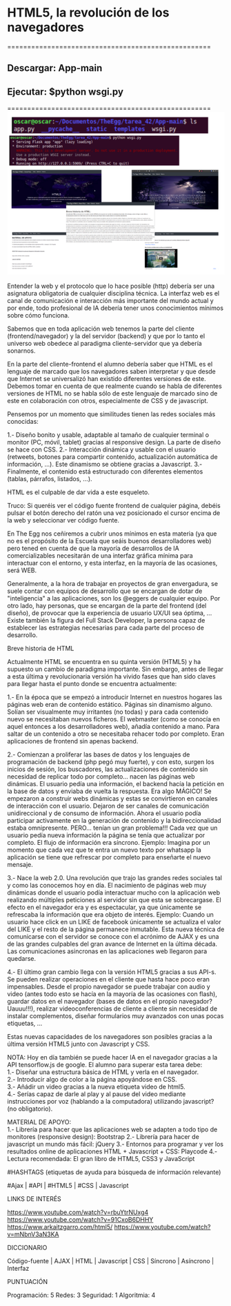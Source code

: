 # HTML5, la revolución de los navegadores
===================================================
## Descargar: App-main
## Ejecutar: $python wsgi.py
===================================================
![](imagen.png)

Entender la web y el protocolo que lo hace posible (http) debería ser una asignatura obligatoria de cualquier disciplina técnica. La interfaz web es el canal de comunicación e interacción más importante del mundo actual y por ende, todo profesional de IA debería tener unos conocimientos mínimos sobre cómo funciona.

Sabemos que en toda aplicación web tenemos la parte del cliente (frontend/navegador) y la del servidor (backend) y que por lo tanto el universo web obedece al paradigma cliente-servidor que ya debería sonarnos.

En la parte del cliente-frontend el alumno debería saber que HTML es el lenguaje de marcado que los navegadores saben interpretar y que desde que Internet se universalizó han existido diferentes versiones de este. Debemos tomar en cuenta de que realmente cuando se habla de diferentes versiones de HTML no se habla sólo de este lenguaje de marcado sino de este en colaboración con otros, especialmente de CSS y de javascript.

Pensemos por un momento que similitudes tienen las redes sociales más conocidas:

1.- Diseño bonito y usable, adaptable al tamaño de cualquier terminal o monitor (PC, móvil, tablet) gracias al responsive design. La parte de diseño se hace con CSS.
2.- Interacción dinámica y usable con el usuario (retweets, botones para compartir contenido, actualización automática de información, ...). Este dinamismo se obtiene gracias a Javascript.
3.- Finalmente, el contenido está estructurado con diferentes elementos (tablas, párrafos, listados, ...).


HTML es el culpable de dar vida a este esqueleto.

Truco: Si queréis ver el código fuente frontend de cualquier página, debéis pulsar el botón derecho del ratón una vez posicionado el cursor encima de la web y seleccionar ver código fuente.

En The Egg nos ceñiremos a cubrir unos mínimos en esta materia (ya que no es el propósito de la Escuela que seáis buenos desarrolladores web) pero tened en cuenta de que la mayoría de desarrollos de IA comercializables necesitarán de una interfaz gráfica mínima para interactuar con el entorno, y esta interfaz, en la mayoría de las ocasiones, será WEB.

Generalmente, a la hora de trabajar en proyectos de gran envergadura, se suele contar con equipos de desarrollo que se encargan de dotar de "inteligencia" a las aplicaciones, son los @eggers de cualquier equipo. Por otro lado, hay personas, que se encargan de la parte del frontend (del diseño), de provocar que la experiencia de usuario UX/UI sea óptima, ...
Existe también la figura del Full Stack Developer, la persona capaz de establecer las estrategias necesarias para cada parte del proceso de desarrollo.

Breve historia de HTML  

Actualmente HTML se encuentra en su quinta versión (HTML5) y ha supuesto un cambio de paradigma importante. Sin embargo, antes de llegar a esta última y revolucionaria versión ha vivido fases que han sido claves para llegar hasta el punto donde se encuentra actualmente:

1.- En la época que se empezó a introducir Internet en nuestros hogares las páginas web eran de contenido estático. Páginas sin dinamismo alguno. Solían ser visualmente muy irritantes (no todas) y para cada contenido nuevo se necesitaban nuevos ficheros. El webmaster (como se conocía en aquel entonces a los desarrolladores web), añadía contenido a mano. Para saltar de un contenido a otro se necesitaba rehacer todo por completo. Eran aplicaciones de frontend sin apenas backend.

2.- Comienzan a proliferar las bases de datos y los lenguajes de programación de backend (php pegó muy fuerte), y con esto, surgen los inicios de sesión, los buscadores, las actualizaciones de contenido sin necesidad de replicar todo por completo... nacen las páginas web dinámicas.
El usuario pedía una información, el backend hacía la petición en la base de datos y enviaba de vuelta la respuesta. Era algo MÁGICO! Se empezaron a construir webs dinámicas y estas se convirtieron en canales de interacción con el usuario. Dejaron de ser canales de comunicación unidireccional y de consumo de información. Ahora el usuario podía participar activamente en la generación de contenido y la bidireccionalidad estaba omnipresente.
PERO... tenían un gran problema!!! Cada vez que un usuario pedía nueva información la página se tenía que actualizar por completo. El flujo de información era síncrono.
Ejemplo: Imagina por un momento que cada vez que te entra un nuevo texto por whatsapp la aplicación se tiene que refrescar por completo para enseñarte el nuevo mensaje.

3.- Nace la web 2.0. Una revolución que trajo las grandes redes sociales tal y como las conocemos hoy en día. El nacimiento de páginas web muy dinámicas donde el usuario podía interactuar mucho con la aplicación web realizando múltiples peticiones al servidor sin que esta se sobrecargase. El efecto en el navegador era y es espectacular, ya que únicamente se refrescaba la información que era objeto de interés.
Ejemplo: Cuando un usuario hace click en un LIKE de facebook únicamente se actualiza el valor del LIKE y el resto de la página permanece inmutable.
Esta nueva técnica de comunicarse con el servidor se conoce con el acrónimo de AJAX y es una de las grandes culpables del gran avance de Internet en la última década. Las comunicaciones asincronas en las aplicaciones web llegaron para quedarse.

4.- El último gran cambio llega con la versión HTML5 gracias a sus API-s. Se pueden realizar operaciones en el cliente que hasta hace poco eran impensables. Desde el propio navegador se puede trabajar con audio y video (antes todo esto se hacía en la mayoría de las ocasiones con flash), guardar datos en el navegador (bases de datos en el propio navegador? Uauuu!!!), realizar videoconferencias de cliente a cliente sin necesidad de instalar complementos, diseñar formularios muy avanzados con unas pocas etiquetas, ...

Estas nuevas capacidades de los navegadores son posibles gracias a la última versión HTML5 junto con Javascript y CSS.


NOTA: Hoy en día también se puede hacer IA en el navegador gracias a la API tensorflow.js de google. El alumno para superar esta tarea debe:  
1.- Diseñar una estructura básica de HTML y verla en el navegador.  
2.- Introducir algo de color a la página apoyándose en CSS.  
3.- Añádir un video gracias a la nueva etiqueta video de html5.  
4.- Serías capaz de darle al play y al pause del video mediante instrucciones por voz (hablando a la computadora) utilizando javascript? (no obligatorio).  

MATERIAL DE APOYO:  
1.- Librería para hacer que las aplicaciones web se adapten a todo tipo de monitores (responsive design): Bootstrap
2.- Librería para hacer de javascript un mundo más fácil: jQuery
3.- Entornos para programar y ver los resultados online de aplicaciones HTML + Javascript + CSS: Playcode
4.- Lectura recomendada: El gran libro de HTML5, CSS3 y JavaScript


#HASHTAGS (etiquetas de ayuda para búsqueda de información relevante)

#Ajax | #API | #HTML5 | #CSS | Javascript

LINKS DE INTERÉS

https://www.youtube.com/watch?v=rbuYtrNUxg4 https://www.youtube.com/watch?v=91CxoB6DHHY https://www.arkaitzgarro.com/html5/ https://www.youtube.com/watch?v=mNbnV3aN3KA

DICCIONARIO

Código-fuente | AJAX | HTML | Javascript | CSS | Síncrono | Asíncrono | Interfaz

PUNTUACIÓN

Programación: 5
Redes: 3
Seguridad: 1
Algoritmia: 4
